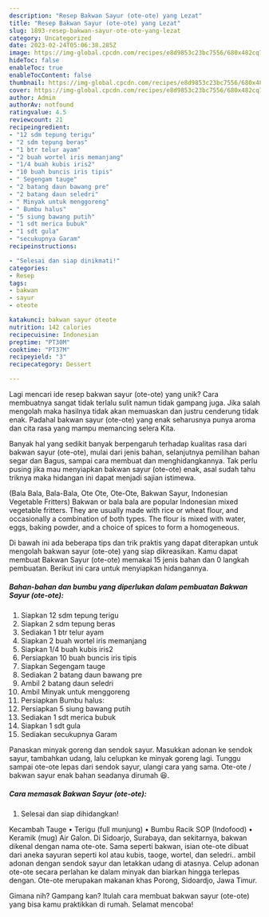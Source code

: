 ```yaml
---
description: "Resep Bakwan Sayur (ote-ote) yang Lezat"
title: "Resep Bakwan Sayur (ote-ote) yang Lezat"
slug: 1893-resep-bakwan-sayur-ote-ote-yang-lezat
category: Uncategorized
date: 2023-02-24T05:06:38.285Z
image: https://img-global.cpcdn.com/recipes/e8d9853c23bc7556/680x482cq70/bakwan-sayur-ote-ote-foto-resep-utama.jpg
hideToc: false
enableToc: true
enableTocContent: false
thumbnail: https://img-global.cpcdn.com/recipes/e8d9853c23bc7556/680x482cq70/bakwan-sayur-ote-ote-foto-resep-utama.jpg
cover: https://img-global.cpcdn.com/recipes/e8d9853c23bc7556/680x482cq70/bakwan-sayur-ote-ote-foto-resep-utama.jpg
author: Admin
authorAv: notfound
ratingvalue: 4.5
reviewcount: 21
recipeingredient:
- "12 sdm tepung terigu"
- "2 sdm tepung beras"
- "1 btr telur ayam"
- "2 buah wortel iris memanjang"
- "1/4 buah kubis iris2"
- "10 buah buncis iris tipis"
- " Segengam tauge"
- "2 batang daun bawang pre"
- "2 batang daun seledri"
- " Minyak untuk menggoreng"
- " Bumbu halus"
- "5 siung bawang putih"
- "1 sdt merica bubuk"
- "1 sdt gula"
- "secukupnya Garam"
recipeinstructions:

- "Selesai dan siap dinikmati!"
categories:
- Resep
tags:
- bakwan
- sayur
- oteote

katakunci: bakwan sayur oteote 
nutrition: 142 calories
recipecuisine: Indonesian
preptime: "PT30M"
cooktime: "PT37M"
recipeyield: "3"
recipecategory: Dessert

---
```





Lagi mencari ide resep bakwan sayur (ote-ote) yang unik? Cara membuatnya sangat tidak terlalu sulit namun tidak gampang juga. Jika salah mengolah maka hasilnya tidak akan memuaskan dan justru cenderung tidak enak. Padahal bakwan sayur (ote-ote) yang enak seharusnya punya aroma dan cita rasa yang mampu memancing selera Kita.





Banyak hal yang sedikit banyak berpengaruh terhadap kualitas rasa dari bakwan sayur (ote-ote), mulai dari jenis bahan, selanjutnya pemilihan bahan segar dan Bagus, sampai cara membuat dan menghidangkannya. Tak perlu pusing jika mau menyiapkan bakwan sayur (ote-ote) enak,      asal sudah tahu triknya maka hidangan ini dapat menjadi sajian istimewa.














(Bala Bala, Bala-Bala, Ote Ote, Ote-Ote, Bakwan Sayur, Indonesian Vegetable Fritters) Bakwan or bala bala are popular Indonesian mixed vegetable fritters. They are usually made with rice or wheat flour, and occasionally a combination of both types. The flour is mixed with water, eggs, baking powder, and a choice of spices to form a homogeneous.






Di bawah ini ada beberapa tips dan trik praktis yang dapat diterapkan untuk mengolah bakwan sayur (ote-ote) yang siap dikreasikan. Kamu dapat membuat Bakwan Sayur (ote-ote) memakai 15 jenis bahan dan 0 langkah pembuatan. Berikut ini cara untuk menyiapkan hidangannya.

<!--inarticleads1-->

##### Bahan-bahan dan bumbu yang diperlukan dalam pembuatan Bakwan Sayur (ote-ote):

1. Siapkan 12 sdm tepung terigu
1. Siapkan 2 sdm tepung beras
1. Sediakan 1 btr telur ayam
1. Siapkan 2 buah wortel iris memanjang
1. Siapkan 1/4 buah kubis iris2
1. Persiapkan 10 buah buncis iris tipis
1. Siapkan  Segengam tauge
1. Sediakan 2 batang daun bawang pre
1. Ambil 2 batang daun seledri
1. Ambil  Minyak untuk menggoreng
1. Persiapkan  Bumbu halus:
1. Persiapkan 5 siung bawang putih
1. Sediakan 1 sdt merica bubuk
1. Siapkan 1 sdt gula
1. Sediakan secukupnya Garam


Panaskan minyak goreng dan sendok sayur. Masukkan adonan ke sendok sayur, tambahkan udang, lalu celupkan ke minyak goreng lagi. Tunggu sampai ote-ote lepas dari sendok sayur, ulangi cara yang sama. Ote-ote / bakwan sayur enak bahan seadanya dirumah 😆. 

<!--inarticleads2-->

##### Cara memasak Bakwan Sayur (ote-ote):


1. Selesai dan siap dihidangkan!

Kecambah Tauge • Terigu (full munjung) • Bumbu Racik SOP (Indofood) • Keramik (mug) Air Galon. Di Sidoarjo, Surabaya, dan sekitarnya, bakwan dikenal dengan nama ote-ote. Sama seperti bakwan, isian ote-ote dibuat dari aneka sayuran seperti kol atau kubis, taoge, wortel, dan seledri.. ambil adonan dengan sendok sayur dan letakkan udang di atasnya. Celup adonan ote-ote secara perlahan ke dalam minyak dan biarkan hingga terlepas dengan. Ote-ote merupakan makanan khas Porong, Sidoardjo, Jawa Timur. 

Gimana nih? Gampang kan? Itulah cara membuat bakwan sayur (ote-ote) yang bisa kamu praktikkan di rumah. Selamat mencoba!

